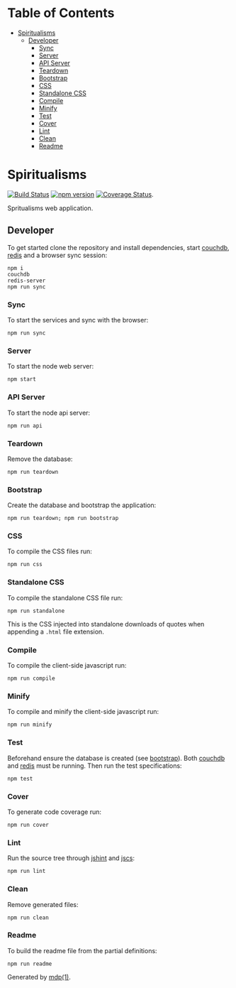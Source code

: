 Table of Contents
=================

* [Spiritualisms](#spiritualisms)
  * [Developer](#developer)
    * [Sync](#sync)
    * [Server](#server)
    * [API Server](#api-server)
    * [Teardown](#teardown)
    * [Bootstrap](#bootstrap)
    * [CSS](#css)
    * [Standalone CSS](#standalone-css)
    * [Compile](#compile)
    * [Minify](#minify)
    * [Test](#test)
    * [Cover](#cover)
    * [Lint](#lint)
    * [Clean](#clean)
    * [Readme](#readme)

Spiritualisms
=============

[<img src="https://travis-ci.org/tmpfs/spiritualisms.svg" alt="Build Status">](https://travis-ci.org/tmpfs/spiritualisms)
[<img src="http://img.shields.io/npm/v/spiritualisms.svg" alt="npm version">](https://npmjs.org/package/spiritualisms)
[<img src="https://coveralls.io/repos/tmpfs/spiritualisms/badge.svg?branch=master&service=github&v=1" alt="Coverage Status">](https://coveralls.io/github/tmpfs/spiritualisms?branch=master).

Spritualisms web application.

## Developer

To get started clone the repository and install dependencies, start [couchdb](http://couchdb.apache.org), [redis](http://redis.io) and a browser sync session:

```
npm i
couchdb
redis-server
npm run sync
```

### Sync

To start the services and sync with the browser:

```
npm run sync
```

### Server

To start the node web server:

```
npm start
```

### API Server

To start the node api server:

```
npm run api
```

### Teardown

Remove the database:

```
npm run teardown
```

### Bootstrap

Create the database and bootstrap the application: 

```
npm run teardown; npm run bootstrap
```

### CSS

To compile the CSS files run:

```
npm run css
```

### Standalone CSS

To compile the standalone CSS file run:

```
npm run standalone
```

This is the CSS injected into standalone downloads of quotes when appending a `.html` file extension.

### Compile

To compile the client-side javascript run:

```
npm run compile
```

### Minify

To compile and minify the client-side javascript run:

```
npm run minify
```

### Test

Beforehand ensure the database is created (see [bootstrap](#bootstrap)). Both [couchdb](http://couchdb.apache.org) and [redis](http://redis.io) must be running. Then run the test specifications:

```
npm test
```

### Cover

To generate code coverage run:

```
npm run cover
```

### Lint

Run the source tree through [jshint](http://jshint.com) and [jscs](http://jscs.info):

```
npm run lint
```

### Clean

Remove generated files:

```
npm run clean
```

### Readme

To build the readme file from the partial definitions:

```
npm run readme
```

Generated by [mdp(1)](https://github.com/tmpfs/mdp).

[couchdb]: http://couchdb.apache.org
[redis]: http://redis.io
[jshint]: http://jshint.com
[jscs]: http://jscs.info
